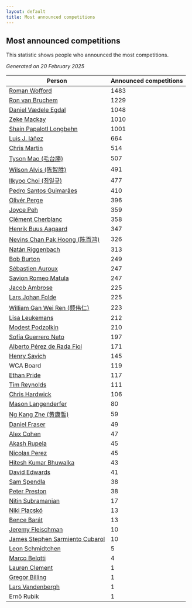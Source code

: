 ```yaml
---
layout: default
title: Most announced competitions
---
```

## Most announced competitions
This statistic shows people who announced the most competitions.

*Generated on 20 February 2025*

| Person | Announced competitions |
| --- | --- |
| [Roman Wofford](https://www.worldcubeassociation.org/persons/2017WOFF01) | 1483 |
| [Ron van Bruchem](https://www.worldcubeassociation.org/persons/2003BRUC01) | 1229 |
| [Daniel Vædele Egdal](https://www.worldcubeassociation.org/persons/2013EGDA01) | 1048 |
| [Zeke Mackay](https://www.worldcubeassociation.org/persons/2015MACK06) | 1010 |
| [Shain Papalotl Longbehn](https://www.worldcubeassociation.org/persons/2020LONG05) | 1001 |
| [Luis J. Iáñez](https://www.worldcubeassociation.org/persons/2009PARE02) | 664 |
| [Chris Martin](https://www.worldcubeassociation.org/persons/2013MART03) | 514 |
| [Tyson Mao (毛台勝)](https://www.worldcubeassociation.org/persons/2004MAOT02) | 507 |
| [Wilson Alvis (陈智胜)](https://www.worldcubeassociation.org/persons/2011ALVI01) | 491 |
| [Ilkyoo Choi (최일규)](https://www.worldcubeassociation.org/persons/2008CHOI04) | 477 |
| [Pedro Santos Guimarães](https://www.worldcubeassociation.org/persons/2007GUIM01) | 410 |
| [Olivér Perge](https://www.worldcubeassociation.org/persons/2007PERG01) | 396 |
| [Joyce Peh](https://www.worldcubeassociation.org/persons/2017PEHJ01) | 359 |
| [Clément Cherblanc](https://www.worldcubeassociation.org/persons/2014CHER05) | 358 |
| [Henrik Buus Aagaard](https://www.worldcubeassociation.org/persons/2006BUUS01) | 347 |
| [Nevins Chan Pak Hoong (陈百鸿)](https://www.worldcubeassociation.org/persons/2010CHAN20) | 326 |
| [Natán Riggenbach](https://www.worldcubeassociation.org/persons/2011RIGG03) | 313 |
| [Bob Burton](https://www.worldcubeassociation.org/persons/2003BURT01) | 249 |
| [Sébastien Auroux](https://www.worldcubeassociation.org/persons/2008AURO01) | 247 |
| [Savion Romeo Matula](https://www.worldcubeassociation.org/persons/2019MATU03) | 247 |
| [Jacob Ambrose](https://www.worldcubeassociation.org/persons/2010AMBR01) | 225 |
| [Lars Johan Folde](https://www.worldcubeassociation.org/persons/2018FOLD01) | 225 |
| [William Gan Wei Ren (颜伟仁)](https://www.worldcubeassociation.org/persons/2014RENW01) | 223 |
| [Lisa Leukemans](https://www.worldcubeassociation.org/persons/2021LEUK01) | 212 |
| [Modest Podzolkin](https://www.worldcubeassociation.org/persons/2017PODZ01) | 210 |
| [Sofía Guerrero Neto](https://www.worldcubeassociation.org/persons/2017NETO02) | 197 |
| [Alberto Pérez de Rada Fiol](https://www.worldcubeassociation.org/persons/2011FIOL01) | 171 |
| [Henry Savich](https://www.worldcubeassociation.org/persons/2013SAVI01) | 145 |
| WCA Board | 119 |
| [Ethan Pride](https://www.worldcubeassociation.org/persons/2014PRID01) | 117 |
| [Tim Reynolds](https://www.worldcubeassociation.org/persons/2005REYN01) | 111 |
| [Chris Hardwick](https://www.worldcubeassociation.org/persons/2003HARD01) | 106 |
| [Mason Langenderfer](https://www.worldcubeassociation.org/persons/2013LANG03) | 80 |
| [Ng Kang Zhe (黄康哲)](https://www.worldcubeassociation.org/persons/2016KANG02) | 59 |
| [Daniel Fraser](https://www.worldcubeassociation.org/persons/2020FRAS02) | 49 |
| [Alex Cohen](https://www.worldcubeassociation.org/persons/2015COHE02) | 47 |
| [Akash Rupela](https://www.worldcubeassociation.org/persons/2012RUPE01) | 45 |
| [Nicolas Perez](https://www.worldcubeassociation.org/persons/2017WEST04) | 45 |
| [Hitesh Kumar Bhuwalka](https://www.worldcubeassociation.org/persons/2022BHUW01) | 43 |
| [David Edwards](https://www.worldcubeassociation.org/persons/2010EDWA02) | 41 |
| [Sam Spendla](https://www.worldcubeassociation.org/persons/2015SPEN01) | 38 |
| [Peter Preston](https://www.worldcubeassociation.org/persons/2017PRES02) | 38 |
| [Nitin Subramanian](https://www.worldcubeassociation.org/persons/2014SUBR04) | 17 |
| [Niki Placskó](https://www.worldcubeassociation.org/persons/2008PLAC01) | 13 |
| [Bence Barát](https://www.worldcubeassociation.org/persons/2008BARA01) | 13 |
| [Jeremy Fleischman](https://www.worldcubeassociation.org/persons/2005FLEI01) | 10 |
| [James Stephen Sarmiento Cubarol](https://www.worldcubeassociation.org/persons/2016CUBA02) | 10 |
| [Leon Schmidtchen](https://www.worldcubeassociation.org/persons/2010SCHM01) | 5 |
| [Marco Belotti](https://www.worldcubeassociation.org/persons/2010BELO01) | 4 |
| [Lauren Clement](https://www.worldcubeassociation.org/persons/2013KLEM01) | 1 |
| [Gregor Billing](https://www.worldcubeassociation.org/persons/2012BILL01) | 1 |
| [Lars Vandenbergh](https://www.worldcubeassociation.org/persons/2003VAND01) | 1 |
| Ernő Rubik | 1 |
